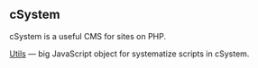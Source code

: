 <h2>cSystem</h2>
cSystem is a useful CMS for sites on PHP.

<a href="https://github.com/cheremushkin/cSystem/wiki/Utils" title="Utils" target="_blank">Utils</a> — big JavaScript object for systematize scripts in cSystem.
